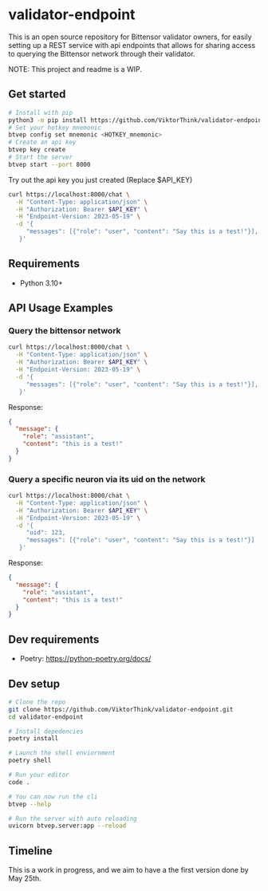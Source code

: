 # validator-endpoint

This is an open source repository for Bittensor validator owners, for easily setting
up a REST service with api endpoints that allows for sharing access to querying the Bittensor
network through their validator.

NOTE: This project and readme is a WIP.

## Get started

```bash
# Install with pip
python3 -m pip install https://github.com/ViktorThink/validator-endpoint/raw/main/dist/btvep-0.1.0-py3-none-any.whl
# Set your hotkey mnemonic
btvep config set mnemonic <HOTKEY_mnemonic>
# Create an api key
btvep key create
# Start the server
btvep start --port 8000
```

Try out the api key you just created (Replace $API_KEY)

```bash
curl https://localhost:8000/chat \
  -H "Content-Type: application/json" \
  -H "Authorization: Bearer $API_KEY" \
  -H "Endpoint-Version: 2023-05-19" \
  -d '{
     "messages": [{"role": "user", "content": "Say this is a test!"}],
   }'
```

## Requirements

- Python 3.10+

## API Usage Examples

### Query the bittensor network

```bash
curl https://localhost:8000/chat \
  -H "Content-Type: application/json" \
  -H "Authorization: Bearer $API_KEY" \
  -H "Endpoint-Version: 2023-05-19" \
  -d '{
     "messages": [{"role": "user", "content": "Say this is a test!"}],
   }'
```

Response:

```json
{
  "message": {
    "role": "assistant",
    "content": "this is a test!"
  }
}
```

### Query a specific neuron via its uid on the network

```bash
curl https://localhost:8000/chat \
  -H "Content-Type: application/json" \
  -H "Authorization: Bearer $API_KEY" \
  -H "Endpoint-Version: 2023-05-19" \
  -d '{
     "uid": 123,
     "messages": [{"role": "user", "content": "Say this is a test!"}]
   }'
```

Response:

```json
{
  "message": {
    "role": "assistant",
    "content": "this is a test!"
  }
}
```

## Dev requirements

- Poetry: https://python-poetry.org/docs/

## Dev setup

```bash
# Clone the repo
git clone https://github.com/ViktorThink/validator-endpoint.git
cd validator-endpoint

# Install depedencies
poetry install

# Launch the shell enviornment
poetry shell

# Run your editor
code .

# You can now run the cli
btvep --help

# Run the server with auto reloading
uvicorn btvep.server:app --reload
```

## Timeline

This is a work in progress, and we aim to have a the first version done by May 25th.
